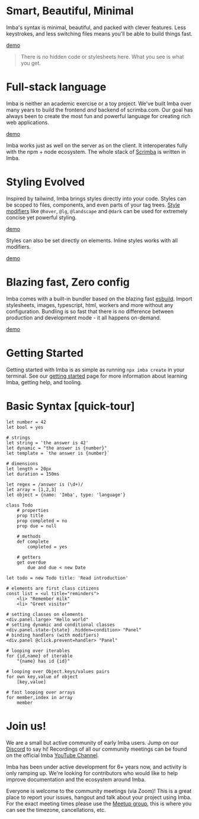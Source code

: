 # Smart, Beautiful, Minimal

Imba's syntax is minimal, beautiful, and packed with clever features. Less keystrokes, and less switching files means you'll be able to build things fast.

[demo](/examples/paint/app.imba?preview=md&dir=1&titlebar=1&windowed=1&title=Paint%20Demo)

> There is no hidden code or stylesheets here. What you see is what you get.

# Full-stack language

Imba is neither an academic exercise or a toy project. We've built Imba over many years to build the frontend *and* backend of scrimba.com. Our goal has always been to create the most fun and powerful language for creating rich web applications.

[demo](/examples/express/app.imba?dir=1&preview=md&windowed=1&title=HN%20Clone&url=https://simple-hn.imba.io/top)

Imba works just as well on the server as on the client. It interoperates fully with the npm + node ecosystem. The whole stack of [Scrimba](https://scrimba.com) is written in Imba.

# Styling Evolved

Inspired by tailwind, Imba brings styles directly into your code. Styles can be scoped to files, components, and even parts of your tag trees. [Style modifiers](/docs/css/modifiers) like `@hover`, `@lg`, `@landscape` and `@dark` can be used for extremely concise yet powerful styling.

[demo](/examples/simple-clock?&windowed=1&title=Clocks&ar=1)

Styles can also be set directly on elements. Inline styles works with all modifiers.

[demo](/examples/clock?&windowed=1&title=Clocks&ar=1)


# Blazing fast, Zero config

Imba comes with a built-in bundler based on the blazing fast [esbuild](https://esbuild.github.io/). Import stylesheets, images, typescript, html, workers and more without any configuration. Bundling is so fast that there is no difference between production and development mode - it all happens on-demand.

[demo](/examples/tic-tac-toe?windowed=1&title=Tic-tac-toe)

# Getting Started

Getting started with Imba is as simple as running `npx imba create` in
your terminal. See our
[getting started](docs/start)
page for more information about learning Imba, getting help, and
tooling.

# Basic Syntax [quick-tour]

```imba
let number = 42
let bool = yes

# strings
let string = 'the answer is 42'
let dynamic = "the answer is {number}"
let template = `the answer is {number}`

# dimensions
let length = 20px
let duration = 150ms

let regex = /answer is (\d+)/
let array = [1,2,3]
let object = {name: 'Imba', type: 'language'}
```

```imba
class Todo
    # properties
    prop title
    prop completed = no
    prop due = null

    # methods
    def complete
        completed = yes

    # getters
    get overdue
        due and due < new Date

let todo = new Todo title: 'Read introduction'
```

```imba
# elements are first class citizens
const list = <ul title="reminders">
    <li> "Remember milk"
    <li> "Greet visitor"

# setting classes on elements
<div.panel.large> "Hello world"
# setting dynamic and conditional classes
<div.panel.state-{state} .hidden=condition> "Panel"
# binding handlers (with modifiers)
<div.panel @click.prevent=handler> "Panel"
```

```imba
# looping over iterables
for {id,name} of iterable
    "{name} has id {id}"

# looping over Object.keys/values pairs
for own key,value of object
    [key,value]

# fast looping over arrays
for member,index in array
    member
```

# Join us!

We are a small but active community of early Imba users. Jump on our [Discord](https://discord.gg/mkcbkRw) to say hi! Recordings of all our community meetings can be found on the official Imba [YouTube Channel](https://www.youtube.com/playlist?list=PLf1a9PYKGPdl3OMBHV72Oz23eFy9q51jJ).

Imba has been under active development for 6+ years now, and activity is only ramping up. We're looking for contributors who would like to help improve documentation and the ecosystem around Imba.

Everyone is welcome to the community meetings (via Zoom)! This is a great place to report your issues, hangout and talk about your project using Imba. For the exact meeting times please use the [Meetup group](https://www.meetup.com/Imba-Oslo-Meetup), this is where you can see the timezone, cancellations, etc.
